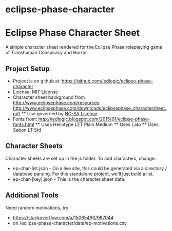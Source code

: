 # eclipse-phase-character
Eclipse Phase Character Sheet
=============================

A simple character sheet rendered for the Eclipse Phase roleplaying game of Transhuman Conspiracy and Horror.

Project Setup
-------------
* Project is on github at: https://github.com/ledlogic/eclipse-phase-character
* License: [MIT License](http://en.wikipedia.org/wiki/MIT_License)
* Character sheet background from http://www.eclipsephase.com/resources: http://www.eclipsephase.com/downloads/eclipsephase_charactersheet.pdf
** Use governed by [NC-SA License](http://creativecommons.org/licenses/by-nc-sa/3.0/us/)
* Fonts from: http://ledlogic.blogspot.com/2015/01/eclipse-phase-fonts.html
** Uses Heliotype LET Plain Medium
** Uses Lato
** Uses Sabon LT Std

Character Sheets
----------------

Character sheets are set up in the js folder.  To add characters, change:

* ep-char-list.json - On a live site, this could be generated via a directory / database parsing. For this standalone project, we'll just build a list.
* ep-char-[key].json - This is the character sheet data.

Additional Tools
----------------

Need random motivations, try
* https://stackoverflow.com/a/15065490/987044
* on /eclipse-phase-character/data/ep-motivations.csv
